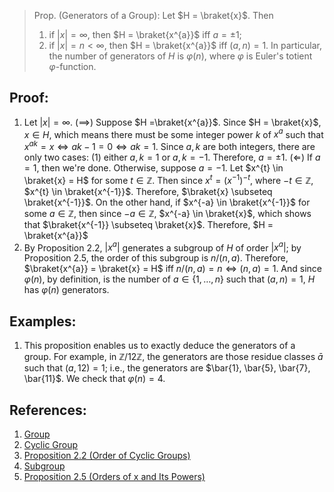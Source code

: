 > Prop. (Generators of a Group): Let $H = \braket{x}$. Then 
> 	1. if $|x| = \infty$, then $H = \braket{x^{a}}$ iff $a = \pm 1$; 
> 	2. if $|x| = n < \infty$, then $H = \braket{x^{a}}$ iff $(a, n) = 1$. In particular, the number of generators of $H$ is $\varphi(n)$, where $\varphi$ is Euler's totient $\varphi$-function. 

## Proof: 
1. Let $|x|= \infty$. 
	($\implies$) Suppose $H =\braket{x^{a}}$. Since $H = \braket{x}$, $x \in H$, which means there must be some integer power $k$ of $x^{a}$ such that $x^{ak}= x \iff ak - 1= 0 \iff ak = 1$. Since $a, k$ are both integers, there are only two cases: (1) either $a, k = 1$ or $a, k = -1$. Therefore, $a = \pm 1$. 
	($\Longleftarrow$) If $a = 1$, then we're done. Otherwise, suppose $a =-1$. Let $x^{t} \in \braket{x} = H$ for some $t \in \mathbb{Z}$. Then since $x^{t} = (x^{-1})^{-t}$, where $-t \in \mathbb{Z}$, $x^{t} \in \braket{x^{-1}}$. Therefore, $\braket{x} \subseteq \braket{x^{-1}}$. On the other hand, if $x^{-a} \in \braket{x^{-1}}$ for some $a \in \mathbb{Z}$, then since $-a \in \mathbb{Z}$, $x^{-a} \in \braket{x}$, which shows that $\braket{x^{-1}} \subseteq \braket{x}$. Therefore, $H = \braket{x^{a}}$
2. By Proposition 2.2, $|x^{a}|$ generates a subgroup of $H$ of order $|x^{a}|$; by Proposition 2.5, the order of this subgroup is $n/(n, a)$. Therefore, $\braket{x^{a}} = \braket{x} = H$ iff $n/(n, a)= n \iff (n, a)= 1$. And since $\varphi(n)$, by definition, is the number of $a \in \{1, \ldots, n\}$ such that $(a, n) = 1$, $H$ has $\varphi(n)$ generators. 

## Examples:
1. This proposition enables us to exactly deduce the generators of a group. For example, in $\mathbb{Z}/12\mathbb{Z}$, the generators are those residue classes $\bar{a}$ such that $(a, 12) = 1$; i.e., the generators are $\bar{1}, \bar{5}, \bar{7}, \bar{11}$. We check that $\varphi(n) = 4$. 

## References: 
1. [Group](../Introduction%20to%20Groups/Group.md)
2. [Cyclic Group](Cyclic%20Group.md)
3. [Proposition 2.2 (Order of Cyclic Groups)](Proposition%202.2%20(Order%20of%20Cyclic%20Groups).md)
4. [Subgroup](Subgroup.md)
5. [Proposition 2.5 (Orders of x and Its Powers)](Proposition%202.5%20(Orders%20of%20x%20and%20Its%20Powers).md)